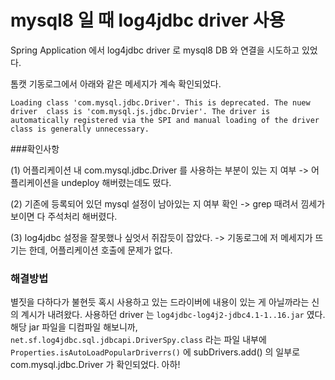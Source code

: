 # mysql8 일 때 log4jdbc driver 사용


Spring Application 에서 log4jdbc driver 로
mysql8 DB 와 연결을 시도하고 있었다.

톰캣 기동로그에서 아래와 같은 메세지가 계속 확인되었다.
```
Loading class 'com.mysql.jdbc.Driver'. This is deprecated. The nuew driver  class is 'com.mysql.js.jdbc.Drvier'. The driver is automatically registered via the SPI and manual loading of the driver class is generally unnecessary.
```

###확인사항

(1) 어플리케이션 내 com.mysql.jdbc.Driver 를 사용하는 부분이 있는 지 여부 -> 어플리케이션을 undeploy 해버렸는데도 떴다.

(2) 기존에 등록되어 있던 mysql 설정이 남아있는 지 여부 확인 -> grep 때려서 낌세가 보이면 다 주석처리 해버렸다.

(3) log4jdbc 설정을 잘못했나 싶엇서 쥐잡듯이 잡았다. -> 기동로그에 저 메세지가 뜨기는 한데, 어플리케이션 호출에 문제가 없다.

### 해결방법

별짓을 다하다가 불현듯 혹시 사용하고 있는 드라이버에 내용이 있는 게 아닐까라는 신의 계시가 내려왔다.
사용하던 driver 는 `log4jdbc-log4j2-jdbc4.1-1..16.jar`  였다.
해당 jar 파일을 디컴파일 해보니까, `net.sf.log4jdbc.sql.jdbcapi.DriverSpy.class` 라는 파일 내부에 `Properties.isAutoLoadPopularDriverrs()` 에  subDrivers.add() 의 일부로 com.mysql.jdbc.Driver 가 확인되었다.
아하!


